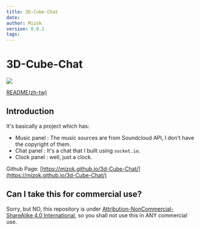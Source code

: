 ```yaml
---
title: 3D-Cube-Chat
date: 
author: Mizok
version: 0.0.1
tags: 
---
```


# 3D-Cube-Chat

![](https://i.imgur.com/IlGZNOp.gif)

[README(zh-tw)](https://github.com/mizok/3d-cube-chat/blob/main/README(zh-tw).md)
## Introduction

It's basically a project which has:

- Music panel : The music sources are from Soundcloud API, I don't have the copyright of them.
- Chat panel : It's a chat that I built using `socket.io`.
- Clock panel : well, just a clock.

Github Page: [https://mizok.github.io/3d-Cube-Chat/](https://mizok.github.io/3d-Cube-Chat/)

## Can I take this for commercial use?

Sorry, but NO, this repository is under [Attribution-NonCommercial-ShareAlike 4.0 International](https://creativecommons.org/licenses/by-nc-sa/4.0/), so you shall not use this in ANY commercial use.